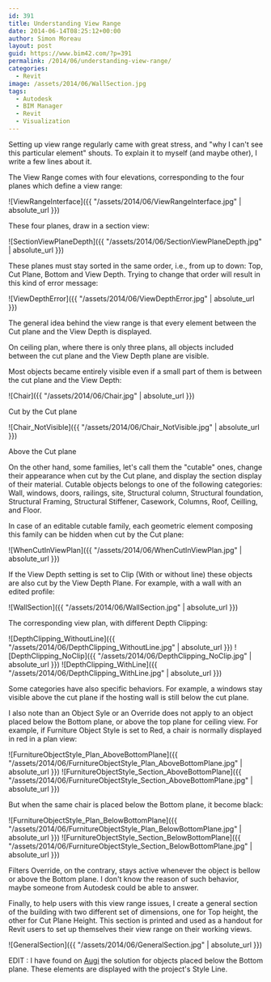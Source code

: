 ```yaml
---
id: 391
title: Understanding View Range
date: 2014-06-14T08:25:12+00:00
author: Simon Moreau
layout: post
guid: https://www.bim42.com/?p=391
permalink: /2014/06/understanding-view-range/
categories:
  - Revit
image: /assets/2014/06/WallSection.jpg
tags:
  - Autodesk
  - BIM Manager
  - Revit
  - Visualization
---
```

Setting up view range regularly came with great stress, and "why I can't see this particular element" shouts. To explain it to myself (and maybe other), I write a few lines about it.

The View Range comes with four elevations, corresponding to the four planes which define a view range:

![ViewRangeInterface]({{ "/assets/2014/06/ViewRangeInterface.jpg" | absolute_url }})

These four planes, draw in a section view:

![SectionViewPlaneDepth]({{ "/assets/2014/06/SectionViewPlaneDepth.jpg" | absolute_url }})

These planes must stay sorted in the same order, i.e., from up to down: Top, Cut Plane, Bottom and View Depth. Trying to change that order will result in this kind of error message:

![ViewDepthError]({{ "/assets/2014/06/ViewDepthError.jpg" | absolute_url }})

The general idea behind the view range is that every element between the Cut plane and the View Depth is displayed.

On ceiling plan, where there is only three plans, all objects included between the cut plane and the View Depth plane are visible.

Most objects became entirely visible even if a small part of them is between the cut plane and the View Depth:

![Chair]({{ "/assets/2014/06/Chair.jpg" | absolute_url }})

Cut by the Cut plane

![Chair_NotVisible]({{ "/assets/2014/06/Chair_NotVisible.jpg" | absolute_url }})

Above the Cut plane

On the other hand, some families, let's call them the "cutable" ones, change their appearance when cut by the Cut plane, and display the section display of their material. Cutable objects belongs to one of the following categories: Wall, windows, doors, railings, site, Structural column, Structural foundation, Structural Framing, Structural Stiffener, Casework, Columns, Roof, Ceilling, and Floor.

In case of an editable cutable family, each geometric element composing this family can be hidden when cut by the Cut plane:

![WhenCutInViewPlan]({{ "/assets/2014/06/WhenCutInViewPlan.jpg" | absolute_url }})

If the View Depth setting is set to Clip (With or without line) these objects are also cut by the View Depth Plane. For example, with a wall with an edited profile:

![WallSection]({{ "/assets/2014/06/WallSection.jpg" | absolute_url }})

The corresponding view plan, with different Depth Clipping:

![DepthClipping_WithoutLine]({{ "/assets/2014/06/DepthClipping_WithoutLine.jpg" | absolute_url }})
![DepthClipping_NoClip]({{ "/assets/2014/06/DepthClipping_NoClip.jpg" | absolute_url }})
![DepthClipping_WithLine]({{ "/assets/2014/06/DepthClipping_WithLine.jpg" | absolute_url }})

Some categories have also specific behaviors. For example, a windows stay visible above the cut plane if the hosting wall is still below the cut plane.

I also note than an Object Syle or an Override does not apply to an object placed below the Bottom plane, or above the top plane for ceiling view. For example, if Furniture Object Style is set to Red, a chair is normally displayed in red in a plan view:

![FurnitureObjectStyle_Plan_AboveBottomPlane]({{ "/assets/2014/06/FurnitureObjectStyle_Plan_AboveBottomPlane.jpg" | absolute_url }})
![FurnitureObjectStyle_Section_AboveBottomPlane]({{ "/assets/2014/06/FurnitureObjectStyle_Section_AboveBottomPlane.jpg" | absolute_url }})

But when the same chair is placed below the Bottom plane, it become black:

![FurnitureObjectStyle_Plan_BelowBottomPlane]({{ "/assets/2014/06/FurnitureObjectStyle_Plan_BelowBottomPlane.jpg" | absolute_url }})
![FurnitureObjectStyle_Section_BelowBottomPlane]({{ "/assets/2014/06/FurnitureObjectStyle_Section_BelowBottomPlane.jpg" | absolute_url }})

Filters Override, on the contrary, stays active whenever the object is bellow or above the Bottom plane. I don't know the reason of such behavior, maybe someone from Autodesk could be able to answer.

Finally, to help users with this view range issues, I create a general section of the building with two different set of dimensions, one for Top height, the other for Cut Plane Height. This section is printed and used as a handout for Revit users to set up themselves their view range on their working views.

![GeneralSection]({{ "/assets/2014/06/GeneralSection.jpg" | absolute_url }})

EDIT : I have found on [Augi](http://www.augi.com/library/understanding-view-range) the solution for objects placed below the Bottom plane. These elements are displayed with the project's <Beyond> Style Line.